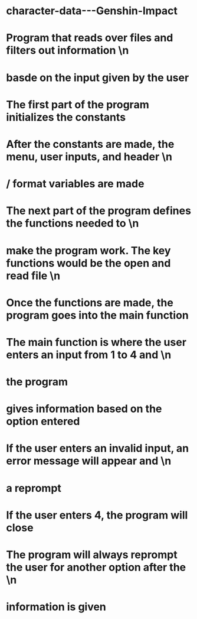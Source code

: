 # character-data---Genshin-Impact

#    Program that reads over files and filters out information \n
#    basde on the input given by the user
#
#    The first part of the program initializes the constants
#
#    After the constants are made, the menu, user inputs, and header \n
#    / format variables are made
#
#    The next part of the program defines the functions needed to \n
#    make the program work. The key functions would be the open and read file \n
#
#    Once the functions are made, the program goes into the main function
#
#    The main function is where the user enters an input from 1 to 4 and \n
#    the program
#    gives information based on the option entered
#    
#    If the user enters an invalid input, an error message will appear and \n
#    a reprompt 
#
#    If the user enters 4, the program will close
#
#    The program will always reprompt the user for another option after the \n
#    information is given
